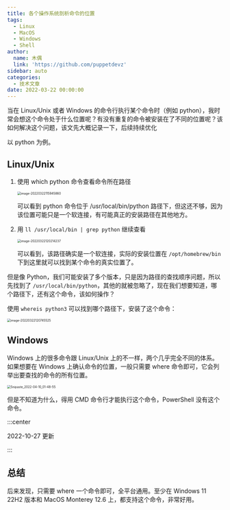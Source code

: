 ```yaml
---
title: 各个操作系统剖析命令的位置
tags:
  - Linux
  - MacOS
  - Windows
  - Shell
author:
  name: 木偶
  link: 'https://github.com/puppetdevz'
sidebar: auto
categories:
  - 技术文章
date: 2022-03-22 00:00:00
---
```




当在 Linux/Unix 或者 Windows 的命令行执行某个命令时（例如 python），我时常会想这个命令处于什么位置呢？有没有重复的命令被安装在了不同的位置呢？该如何解决这个问题，该文先大概记录一下，后续持续优化

<!-- more -->

以 python 为例。

## Linux/Unix

1. 使用 which python 命令查看命令所在路径

   <img src="https://oss.puppetdev.top/image/note/7b4a9f70cec28510296a070b2a839033.png" alt="image-20220322115945860" style="zoom:50%;" />

   可以看到 python 命令位于 /usr/local/bin/python 路径下，但这还不够，因为该位置可能只是一个软连接，有可能真正的安装路径在其他地方。

2. 用 `ll /usr/local/bin | grep python` 继续查看

   <img src="https://oss.puppetdev.top/image/note/d6a0332abcecbb652a8033ff458872e8.png" alt="image-20220322120214237" style="zoom:50%;" />

   可以看到，该路径确实是一个软连接，实际的安装位置在 `/opt/homebrew/bin` 下到这里就可以找到某个命令的真实位置了。

但是像 Python，我们可能安装了多个版本，只是因为路径的查找顺序问题，所以先找到了 `/usr/local/bin/python`，其他的就被忽略了，现在我们想要知道，哪个路径下，还有这个命令，该如何操作？

使用 `whereis python3` 可以找到哪个路径下，安装了这个命令：

<img src="https://oss.puppetdev.top/image/note/ead105a7e7733e362cd3b9b330a2085c.png" alt="image-20220322120745525" style="zoom:50%;" />

## Windows

Windows 上的很多命令跟 Linux/Unix 上的不一样，两个几乎完全不同的体系。如果想要在 Windows 上确认命令的位置，一般只需要 where 命令即可，它会列举出要查找的命令的所有位置。

<img src="https://oss.puppetdev.top/image/note/a836bc70ab096246b47e5836ff4061da.png" alt="Snipaste_2022-04-10_01-48-55" style="zoom:50%;" />

但是不知道为什么，得用 CMD 命令行才能执行这个命令，PowerShell 没有这个命令。

:::center

2022-10-27 更新

:::

## 总结

后来发现，只需要 where 一个命令即可，全平台通用。至少在 Windows 11 22H2 版本和 MacOS Monterey 12.6 上，都支持这个命令，非常好用。
